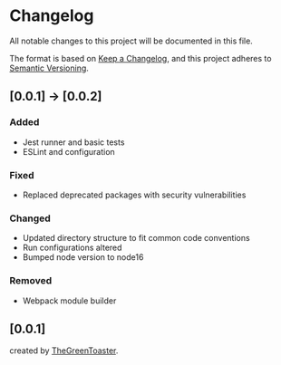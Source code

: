 # Changelog

All notable changes to this project will be documented in this file.

The format is based on [Keep a Changelog](https://keepachangelog.com/en/1.0.0/),
and this project adheres to [Semantic Versioning](https://semver.org/spec/v2.0.0.html).

## [0.0.1] -> [0.0.2]

### Added

- Jest runner and basic tests
- ESLint and configuration

### Fixed

- Replaced deprecated packages with security vulnerabilities

### Changed

- Updated directory structure to fit common code conventions
- Run configurations altered
- Bumped node version to node16

### Removed

- Webpack module builder

## [0.0.1]
created by [TheGreenToaster](https://github.com/TheGreenToaster/docsify-glossary).

